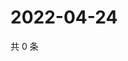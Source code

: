 # 2022-04-24

共 0 条

<!-- BEGIN WEIBO -->
<!-- 最后更新时间 Sun Apr 24 2022 22:14:04 GMT+0800 (China Standard Time) -->

<!-- END WEIBO -->
